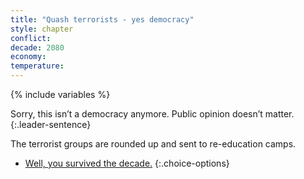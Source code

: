 ```yaml
---
title: "Quash terrorists - yes democracy"
style: chapter
conflict: 
decade: 2080
economy: 
temperature: 
---
```


{% include variables %}

Sorry, this isn’t a democracy anymore. Public opinion doesn’t matter.
{:.leader-sentence}

The terrorist groups are rounded up and sent to re-education camps.

- [Well, you survived the decade.](part-page_2090-designer-planet.html)
{:.choice-options}
